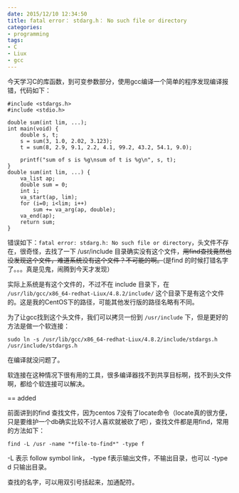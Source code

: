 ```yaml
---
date: 2015/12/10 12:34:50
title: fatal error： stdarg.h： No such file or directory
categories:
- programming
tags:
- C
- Liux
- gcc
---
```


今天学习C的库函数，到可变参数部分，使用gcc编译一个简单的程序发现编译报错，代码如下：

```
#include <stdargs.h>
#include <stdio.h>

double sum(int lim, ...);
int main(void) {
    double s, t;
    s = sum(3, 1.0, 2.02, 3.123);
    t = sum(8, 2.9, 9.1, 2.2, 4.1, 99.2, 43.2, 54.1, 9.0);

    printf("sum of s is %g\nsum of t is %g\n", s, t);
}
double sum(int lim, ...) {
    va_list ap;
    double sum = 0;
    int i;
    va_start(ap, lim);
    for (i=0; i<lim; i++)
        sum += va_arg(ap, double);
    va_end(ap);
    return sum;
}
```

错误如下：`fatal error: stdarg.h: No such file or directory`，头文件不存在，很奇怪，去找了一下 /usr/include 目录确实没有这个文件，<del>用find查找竟然也没发现这个文件，难道系统没有这个文件？不可能的啊。</del>(是find 的时候打错名字了。。。真是见鬼，闹腾到今天才发现）

实际上系统是有这个文件的，不过不在 include 目录下，在 `/usr/lib/gcc/x86_64-redhat-Liux/4.8.2/include/` 这个目录下是有这个文件的。这是我的CentOS下的路径，可能其他发行版的路径名略有不同。

为了让gcc找到这个头文件，我们可以拷贝一份到 `/usr/include` 下，但是更好的方法是做一个软连接：

```
sudo ln -s /usr/lib/gcc/x86_64-redhat-Liux/4.8.2/include/stdargs.h /usr/include/stdargs.h
```
在编译就没问题了。

软连接在这种情况下很有用的工具，很多编译器找不到共享目标啊，找不到头文件啊，都给个软连接可以解决。

== added

前面讲到的find 查找文件，因为centos 7没有了locate命令（locate真的很方便，只是要维护一个db确实比较不讨人喜欢就被砍了吧），查找文件都是用find，常用的方法如下：

```
find -L /usr -name "*file-to-find*" -type f
```
-L 表示 follow symbol link， -type f表示输出文件，不输出目录，也可以 -type d 只输出目录。

查找的名字，可以用双引号括起来，加通配符。
